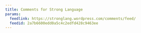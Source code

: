 ```yaml
---
title: Comments for Strong Language
params:
  feedlink: https://stronglang.wordpress.com/comments/feed/
  feedid: 2a7b6600edd0a5c4c2edfd428c9463ee
---
```


